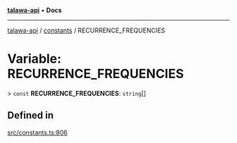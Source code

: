 [**talawa-api**](../../README.md) • **Docs**

***

[talawa-api](../../modules.md) / [constants](../README.md) / RECURRENCE\_FREQUENCIES

# Variable: RECURRENCE\_FREQUENCIES

\> `const` **RECURRENCE\_FREQUENCIES**: `string`[]

## Defined in

[src/constants.ts:806](https://github.com/PalisadoesFoundation/talawa-api/blob/bba5d82264abb62b9e358a3d3fe1af18a8a8f6e4/src/constants.ts#L806)
